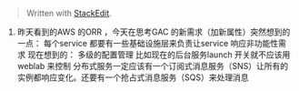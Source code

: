 


> Written with [StackEdit](https://stackedit.io/).
1. 昨天看到的AWS 的ORR ，今天在思考GAC 的新需求（加新属性）突然想到的一点：
每个service 都要有一些基础设施层来负责让service 响应非功能性需求
现在想到的：
	多级的配置管理 
	          比如现在的后台服务launch 开关就不应该用weblab 来控制
	分布式服务一定应该有一个订阅式消息服务（SNS）让所有的实例都响应变化。还要有一个抢占式消息服务（SQS）来处理消息
<!--stackedit_data:
eyJoaXN0b3J5IjpbLTMwNzg0MjcxN119
-->